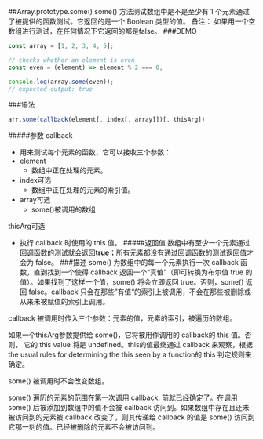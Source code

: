 ##Array.prototype.some()
some() 方法测试数组中是不是至少有 1 个元素通过了被提供的函数测试。它返回的是一个 Boolean 类型的值。
备注： 如果用一个空数组进行测试，在任何情况下它返回的都是false。
###DEMO
```javascript
const array = [1, 2, 3, 4, 5];

// checks whether an element is even
const even = (element) => element % 2 === 0;

console.log(array.some(even));
// expected output: true
```
###语法
```javascript
arr.some(callback(element[, index[, array]])[, thisArg])
```
#####参数
callback
- 用来测试每个元素的函数，它可以接收三个参数：
- element
  - 数组中正在处理的元素。
- index可选
  - 数组中正在处理的元素的索引值。
- array可选
  - some()被调用的数组
  
thisArg可选
- 执行 callback 时使用的 this 值。
#####返回值
数组中有至少一个元素通过回调函数的测试就会返回**true**；所有元素都没有通过回调函数的测试返回值才会为 false。
###描述
some() 为数组中的每一个元素执行一次 callback 函数，直到找到一个使得 callback 返回一个“真值”（即可转换为布尔值 true 的值）。如果找到了这样一个值，some() 将会立即返回 true。否则，some() 返回 false。callback 只会在那些”有值“的索引上被调用，不会在那些被删除或从来未被赋值的索引上调用。

callback 被调用时传入三个参数：元素的值，元素的索引，被遍历的数组。

如果一个thisArg参数提供给 some()，它将被用作调用的 callback的 this 值。否则， 它的 this value 将是 undefined。this的值最终通过 callback 来观察，根据 the usual rules for determining the this seen by a function的 this 判定规则来确定。

some() 被调用时不会改变数组。

some() 遍历的元素的范围在第一次调用 callback. 前就已经确定了。在调用 some() 后被添加到数组中的值不会被 callback 访问到。如果数组中存在且还未被访问到的元素被 callback 改变了，则其传递给 callback 的值是 some() 访问到它那一刻的值。已经被删除的元素不会被访问到。